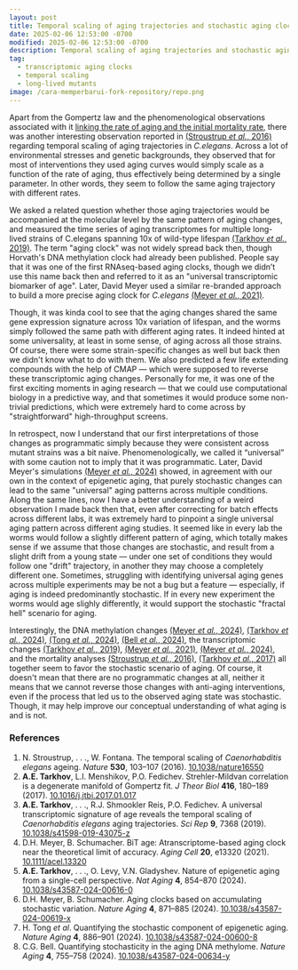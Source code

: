 ```yaml
---
layout: post
title: Temporal scaling of aging trajectories and stochastic aging clocks
date: 2025-02-06 12:53:00 -0700
modified: 2025-02-06 12:53:00 -0700
description: Temporal scaling of aging trajectories and stochastic aging clocks
tag:
  - transcriptomic aging clocks
  - temporal scaling
  - long-lived mutants
image: /cara-memperbarui-fork-repository/repo.png
---
```


Apart from the Gompertz law and the phenomenological observations associated with it [linking the rate of aging and the initial mortality rate](/gompertz_mortality_and_plateau/), there was another interesting observation reported in [(Stroustrup *et al.*, 2016)](https://doi.org/10.1038/nature16550) regarding temporal scaling of aging trajectories in *C.elegans*. Across a lot of environmental stresses and genetic backgrounds, they observed that for most of interventions they used aging curves would simply scale as a function of the rate of aging, thus effectively being determined by a single parameter. In other words, they seem to follow the same aging trajectory with different rates. 

We asked a related question whether those aging trajectories would be accompanied at the molecular level by the same pattern of aging changes, and measured the time series of aging transcriptomes for multiple long-lived strains of C.elegans spanning 10x of wild-type lifespan [(Tarkhov *et al.*, 2019)](https://doi.org/10.1038/s41598-019-43075-z). The term "aging clock" was not widely spread back then, though Horvath's DNA methylation clock had already been published. People say that it was one of the first RNAseq-based aging clocks, though we didn’t use this name back then and referred to it as an "universal transcriptomic biomarker of age". Later, David Meyer used a similar re-branded approach to build a more precise aging clock for *C.elegans* [(Meyer *et al.*, 2021)](https://doi.org/10.1111/acel.13320).

Though, it was kinda cool to see that the aging changes shared the same gene expression signature across 10x variation of lifespan, and the worms simply followed the same path with different aging rates. It indeed hinted at some universality, at least in some sense, of aging across all those strains. Of course, there were some strain-specific changes as well but back then we didn't know what to do with them. We also predicted a few life extending compounds with the help of CMAP — which were supposed to reverse these transcriptomic aging changes. Personally for me, it was one of the first exciting moments in aging research — that we could use computational biology in a predictive way, and that sometimes it would produce some non-trivial predictions, which were extremely hard to come across by "straightforward" high-throughput screens.

In retrospect, now I understand that our first interpretations of those changes as programmatic simply because they were consistent across mutant strains was a bit naive. Phenomenologically, we called it “universal” with some caution not to imply that it was programmatic. Later, David Meyer's simulations [(Meyer *et al.*, 2024)](https://doi.org/10.1038/s43587-024-00619-x) showed, in agreement with our own in the context of epigenetic aging, that purely stochastic changes can lead to the same "universal" aging patterns across multiple conditions. Along the same lines, now I have a better understanding of a weird observation I made back then that, even after correcting for batch effects across different labs, it was extremely hard to pinpoint a single universal aging pattern across different aging studies. It seemed like in every lab the worms would follow a slightly different pattern of aging, which totally makes sense if we assume that those changes are stochastic, and result from a slight drift from a young state — under one set of conditions they would follow one "drift" trajectory, in another they may choose a completely different one. Sometimes, struggling with identifying universal aging genes across multiple experiments may be not a bug but a feature — especially, if aging is indeed predominantly stochastic. If in every new experiment the worms would age slighly differently, it would support the stochastic "fractal hell" scenario for aging.

Interestingly, the DNA methylation changes [(Meyer *et al.*, 2024)](https://doi.org/10.1038/s43587-024-00619-x), [(Tarkhov *et al.*, 2024)](https://doi.org/10.1038/s43587-024-00616-0), [(Tong *et al.*, 2024)](https://doi.org/10.1038/s43587-024-00600-8), [(Bell *et al.*, 2024)](https://doi.org/10.1038/s43587-024-00634-y), the transcriptomic changes [(Tarkhov *et al.*, 2019)](https://doi.org/10.1038/s41598-019-43075-z), [(Meyer *et al.*, 2021)](https://doi.org/10.1111/acel.13320), [(Meyer *et al.*, 2024)](https://doi.org/10.1038/s43587-024-00619-x), and the mortality analyses [(Stroustrup *et al.*, 2016)](https://doi.org/10.1038/nature16550), [(Tarkhov *et al.*, 2017)](https://doi.org/10.1016/j.jtbi.2017.01.017) all together seem to favor the stochastic scenario of aging. Of course, it doesn't mean that there are no programmatic changes at all, neither it means that we cannot reverse those changes with anti-aging interventions, even if the process that led us to the observed aging state was stochastic. Though, it may help improve our conceptual understanding of what aging is and is not.

### References
1. N. Stroustrup, \. \. \., W. Fontana. The temporal scaling of *Caenorhabditis elegans* ageing. *Nature* **530**, 103–107 (2016). [10.1038/nature16550](https://doi.org/10.1038/nature16550)
1. **A.E. Tarkhov**, L.I. Menshikov, P.O. Fedichev. Strehler-Mildvan correlation is a degenerate manifold of Gompertz fit. *J Theor Biol* **416**, 180–189 (2017). [10.1016/j.jtbi.2017.01.017](https://doi.org/10.1016/j.jtbi.2017.01.017)
2. **A.E. Tarkhov**, \. \. \., R.J. Shmookler Reis, P.O. Fedichev. A universal transcriptomic signature of age reveals the temporal scaling of *Caenorhabditis elegans* aging trajectories. *Sci Rep* **9**, 7368 (2019). [10.1038/s41598-019-43075-z](https://doi.org/10.1038/s41598-019-43075-z)
3. D.H. Meyer, B. Schumacher. BiT age: Atranscriptome-based aging clock near the theoretical limit of accuracy. *Aging Cell* **20**, e13320 (2021). [10.1111/acel.13320](https://doi.org/10.1111/acel.13320)
4. **A.E. Tarkhov**, \. \. \., O. Levy, V.N. Gladyshev. Nature of epigenetic aging from a single-cell perspective. *Nat Aging* **4**, 854–870 (2024). [10.1038/s43587-024-00616-0](https://doi.org/10.1038/s43587-024-00616-0)
5. D.H. Meyer, B. Schumacher. Aging clocks based on accumulating stochastic variation. *Nature Aging* **4**, 871–885 (2024). [10.1038/s43587-024-00619-x](https://doi.org/10.1038/s43587-024-00619-x)
6. H. Tong *et al*. Quantifying the stochastic component of epigenetic aging. *Nature Aging* **4**, 886–901 (2024). [10.1038/s43587-024-00600-8](https://doi.org/10.1038/s43587-024-00600-8)
7. C.G. Bell. Quantifying stochasticity in the aging DNA methylome. *Nature Aging* **4**, 755–758 (2024). [10.1038/s43587-024-00634-y](https://doi.org/10.1038/s43587-024-00634-y)
